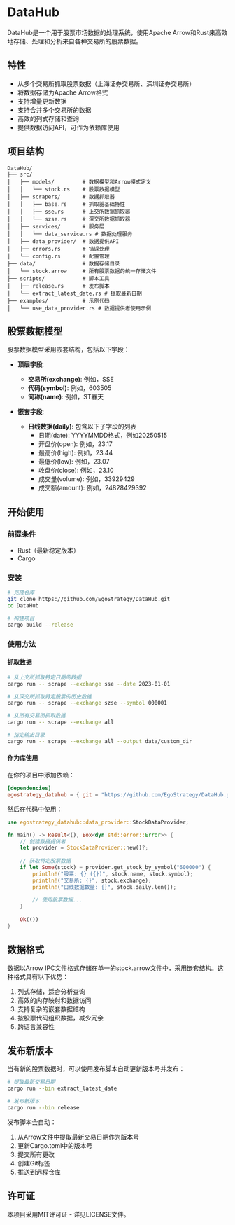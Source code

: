 # DataHub

DataHub是一个用于股票市场数据的处理系统，使用Apache Arrow和Rust来高效地存储、处理和分析来自各种交易所的股票数据。

## 特性

- 从多个交易所抓取股票数据（上海证券交易所、深圳证券交易所）
- 将数据存储为Apache Arrow格式
- 支持增量更新数据
- 支持合并多个交易所的数据
- 高效的列式存储和查询
- 提供数据访问API，可作为依赖库使用

## 项目结构

```
DataHub/
├── src/
│   ├── models/         # 数据模型和Arrow模式定义
│   │   └── stock.rs    # 股票数据模型
│   ├── scrapers/       # 数据抓取器
│   │   ├── base.rs     # 抓取器基础特性
│   │   ├── sse.rs      # 上交所数据抓取器
│   │   └── szse.rs     # 深交所数据抓取器
│   ├── services/       # 服务层
│   │   └── data_service.rs # 数据处理服务
│   ├── data_provider/  # 数据提供API
│   ├── errors.rs       # 错误处理
│   └── config.rs       # 配置管理
├── data/               # 数据存储目录
│   └── stock.arrow     # 所有股票数据的统一存储文件
├── scripts/            # 脚本工具
│   ├── release.rs      # 发布脚本
│   └── extract_latest_date.rs # 提取最新日期
├── examples/           # 示例代码
│   └── use_data_provider.rs # 数据提供者使用示例
```

## 股票数据模型

股票数据模型采用嵌套结构，包括以下字段：

- **顶层字段**:
  - **交易所(exchange)**: 例如，SSE
  - **代码(symbol)**: 例如，603505
  - **简称(name)**: 例如，ST春天
  
- **嵌套字段**:
  - **日线数据(daily)**: 包含以下子字段的列表
    - 日期(date): YYYYMMDD格式，例如20250515
    - 开盘价(open): 例如，23.17
    - 最高价(high): 例如，23.44
    - 最低价(low): 例如，23.07
    - 收盘价(close): 例如，23.10
    - 成交量(volume): 例如，33929429
    - 成交额(amount): 例如，24828429392

## 开始使用

### 前提条件

- Rust（最新稳定版本）
- Cargo

### 安装

```bash
# 克隆仓库
git clone https://github.com/EgoStrategy/DataHub.git
cd DataHub

# 构建项目
cargo build --release
```

### 使用方法

#### 抓取数据

```bash
# 从上交所抓取特定日期的数据
cargo run -- scrape --exchange sse --date 2023-01-01

# 从深交所抓取特定股票的历史数据
cargo run -- scrape --exchange szse --symbol 000001

# 从所有交易所抓取数据
cargo run -- scrape --exchange all

# 指定输出目录
cargo run -- scrape --exchange all --output data/custom_dir
```

#### 作为库使用

在你的项目中添加依赖：

```toml
[dependencies]
egostrategy_datahub = { git = "https://github.com/EgoStrategy/DataHub.git", tag = "v2025.05.15" }
```

然后在代码中使用：

```rust
use egostrategy_datahub::data_provider::StockDataProvider;

fn main() -> Result<(), Box<dyn std::error::Error>> {
    // 创建数据提供者
    let provider = StockDataProvider::new()?;
    
    // 获取特定股票数据
    if let Some(stock) = provider.get_stock_by_symbol("600000") {
        println!("股票: {} ({})", stock.name, stock.symbol);
        println!("交易所: {}", stock.exchange);
        println!("日线数据数量: {}", stock.daily.len());
        
        // 使用股票数据...
    }
    
    Ok(())
}
```

## 数据格式

数据以Arrow IPC文件格式存储在单一的stock.arrow文件中，采用嵌套结构。这种格式具有以下优势：

1. 列式存储，适合分析查询
2. 高效的内存映射和数据访问
3. 支持复杂的嵌套数据结构
4. 按股票代码组织数据，减少冗余
5. 跨语言兼容性

## 发布新版本

当有新的股票数据时，可以使用发布脚本自动更新版本号并发布：

```bash
# 提取最新交易日期
cargo run --bin extract_latest_date

# 发布新版本
cargo run --bin release
```

发布脚本会自动：
1. 从Arrow文件中提取最新交易日期作为版本号
2. 更新Cargo.toml中的版本号
3. 提交所有更改
4. 创建Git标签
5. 推送到远程仓库

## 许可证

本项目采用MIT许可证 - 详见LICENSE文件。

